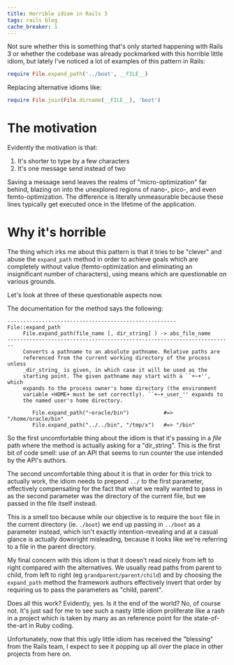 ```yaml
---
title: Horrible idiom in Rails 3
tags: rails blog
cache_breaker: 1
---
```


Not sure whether this is something that's only started happening with Rails 3 or whether the codebase was already pockmarked with this horrible little idiom, but lately I've noticed a lot of examples of this pattern in Rails:

```ruby
require File.expand_path('../boot', __FILE__)
```

Replacing alternative idioms like:

```ruby
require File.join(File.dirname(__FILE__), 'boot')
```

# The motivation

Evidently the motivation is that:

1.  It's shorter to type by a few characters
2.  It's one message send instead of two

Saving a message send leaves the realms of "micro-optimization" far behind, blazing on into the unexplored regions of nano-, pico-, and even femto-optimization. The difference is literally unmeasurable because these lines typically get executed once in the lifetime of the application.

# Why it's horrible

The thing which irks me about this pattern is that it tries to be "clever" and abuse the `expand_path` method in order to achieve goals which are completely without value (femto-optimization and eliminating an insignificant number of characters), using means which are questionable on various grounds.

Let's look at three of these questionable aspects now.

The documentation for the method says the following:

    ------------------------------------------------------ File::expand_path
         File.expand_path(file_name [, dir_string] ) -> abs_file_name
    ------------------------------------------------------------------------
         Converts a pathname to an absolute pathname. Relative paths are
         referenced from the current working directory of the process unless
         _dir_string_ is given, in which case it will be used as the
         starting point. The given pathname may start with a ``+~+'', which
         expands to the process owner's home directory (the environment
         variable +HOME+ must be set correctly). ``+~+_user_'' expands to
         the named user's home directory.

            File.expand_path("~oracle/bin")           #=> "/home/oracle/bin"
            File.expand_path("../../bin", "/tmp/x")   #=> "/bin"

So the first uncomfortable thing about the idiom is that it's passing in a *file* path where the method is actually asking for a "dir\_string". This is the first bit of code smell: use of an API that seems to run counter the use intended by the API's authors.

The second uncomfortable thing about it is that in order for this trick to actually work, the idiom needs to prepend `../` to the first parameter, effectively compensating for the fact that what we really wanted to pass in as the second parameter was the directory of the current file, but we passed in the file itself instead.

This is a smell too because while our objective is to require the `boot` file in the current directory (ie. `./boot`) we end up passing in `../boot` as a parameter instead, which isn't exactly intention-revealing and at a casual glance is actually downright misleading, because it looks like we're referring to a file in the parent directory.

My final concern with this idiom is that it doesn't read nicely from left to right compared with the alternatives. We usually read paths from parent to child, from left to right (eg `grandparent/parent/child`) and by choosing the `expand_path` method the framework authors effectively invert that order by requiring us to pass the parameters as "child, parent".

Does all this work? Evidently, yes. Is it the end of the world? No, of course not. It's just sad for me to see such a nasty little idiom proliferate like a rash in a project which is taken by many as an reference point for the state-of-the-art in Ruby coding.

Unfortunately, now that this ugly little idiom has received the "blessing" from the Rails team, I expect to see it popping up all over the place in other projects from here on.
